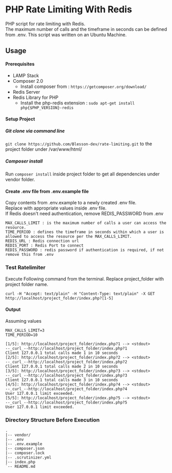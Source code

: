 # PHP Rate Limiting With Redis


PHP script for rate limiting with Redis.\
The maximum number of calls  and the timeframe in seconds can be defined from .env.
This script was written on an Ubuntu Machine.

## Usage

#### Prerequisites

- LAMP Stack
- Composer 2.0 
  - Install composer from : `https://getcomposer.org/download/`
- Redis Server
- Redis Library for PHP
  - Install the php-redis extension : `sudo apt-get install php{$PHP_VERSION}-redis`

#### Setup Project

##### Git clone via command line

`git clone https://github.com/Blesson-dev/rate-limiting.git` to the project folder under /var/www/html/

##### Composer install

Run `composer install` inside project folder to get all dependencies under vendor folder.

#### Create .env file from .env.example file

Copy contents from .env.example to a newly created .env file.\
Replace with appropriate values inside .env file.\
If Redis doesn't need authentication, remove REDIS_PASSWORD from .env

```
MAX_CALLS_LIMIT : is the maximum number of calls a user can access the resource.
TIME_PERIOD : defines the timeframe in seconds within which a user is allowed to access the resource per the MAX_CALLS_LIMIT.
REDIS_URL : Redis connection url
REDIS_PORT : Redis Port to connect
REDIS_PASSWORD : redis password if authentication is required, if not remove this from .env

```

### Test Ratelimiter

Execute Following command from the terminal.
Replace project_folder with project folder name.


```
curl -H "Accept: text/plain" -H "Content-Type: text/plain" -X GET http://localhost/project_folder/index.php?[1-5]
```

#### Output
Assuming values 
```
MAX_CALLS_LIMIT=3
TIME_PERIOD=10
```

```
[1/5]: http://localhost/project_folder/index.php?1 --> <stdout>
--_curl_--http://localhost/project_folder/index.php?1
Client 127.0.0.1 total calls made 1 in 10 seconds
[2/5]: http://localhost/project_folder/index.php?2 --> <stdout>
--_curl_--http://localhost/project_folder/index.php?2
Client 127.0.0.1 total calls made 2 in 10 seconds
[3/5]: http://localhost/project_folder/index.php?3 --> <stdout>
--_curl_--http://localhost/project_folder/index.php?3
Client 127.0.0.1 total calls made 3 in 10 seconds
[4/5]: http://localhost/project_folder/index.php?4 --> <stdout>
--_curl_--http://localhost/project_folder/index.php?4
User 127.0.0.1 limit exceeded.
[5/5]: http://localhost/project_folder/index.php?5 --> <stdout>
--_curl_--http://localhost/project_folder/index.php?5
User 127.0.0.1 limit exceeded.
```

### Directory Structure Before Execution

```
.
|-- vendor/
|-- .env
|-- .env.example
|-- composer.json
|-- composer.lock
|-- .scrutinizer.yml
|-- index.php
`-- README.md

```
